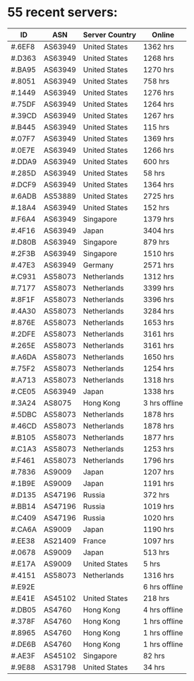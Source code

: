 # 55 recent servers:

| ID | ASN | Server Country | Online |
| ------ | ------ | ------ | ------ |
| #.6EF8 | AS63949 | United States | 1362 hrs |
| #.D363 | AS63949 | United States | 1268 hrs |
| #.BA95 | AS63949 | United States | 1270 hrs |
| #.8051 | AS63949 | United States | 758 hrs |
| #.1449 | AS63949 | United States | 1276 hrs |
| #.75DF | AS63949 | United States | 1264 hrs |
| #.39CD | AS63949 | United States | 1267 hrs |
| #.B445 | AS63949 | United States | 115 hrs |
| #.07F7 | AS63949 | United States | 1369 hrs |
| #.0E7E | AS63949 | United States | 1266 hrs |
| #.DDA9 | AS63949 | United States | 600 hrs |
| #.285D | AS63949 | United States | 58 hrs |
| #.DCF9 | AS63949 | United States | 1364 hrs |
| #.6ADB | AS53889 | United States | 2725 hrs |
| #.18A4 | AS63949 | United States | 152 hrs |
| #.F6A4 | AS63949 | Singapore | 1379 hrs |
| #.4F16 | AS63949 | Japan | 3404 hrs |
| #.D80B | AS63949 | Singapore | 879 hrs |
| #.2F3B | AS63949 | Singapore | 1510 hrs |
| #.47E3 | AS63949 | Germany | 2571 hrs |
| #.C931 | AS58073 | Netherlands | 1312 hrs |
| #.7177 | AS58073 | Netherlands | 3399 hrs |
| #.8F1F | AS58073 | Netherlands | 3396 hrs |
| #.4A30 | AS58073 | Netherlands | 3284 hrs |
| #.876E | AS58073 | Netherlands | 1653 hrs |
| #.2DFE | AS58073 | Netherlands | 3161 hrs |
| #.265E | AS58073 | Netherlands | 3161 hrs |
| #.A6DA | AS58073 | Netherlands | 1650 hrs |
| #.75F2 | AS58073 | Netherlands | 1254 hrs |
| #.A713 | AS58073 | Netherlands | 1318 hrs |
| #.CE05 | AS63949 | Japan | 1338 hrs |
| #.3A24 | AS8075 | Hong Kong | 3 hrs offline |
| #.5DBC | AS58073 | Netherlands | 1878 hrs |
| #.46CD | AS58073 | Netherlands | 1878 hrs |
| #.B105 | AS58073 | Netherlands | 1877 hrs |
| #.C1A3 | AS58073 | Netherlands | 1253 hrs |
| #.F461 | AS58073 | Netherlands | 1796 hrs |
| #.7836 | AS9009 | Japan | 1207 hrs |
| #.1B9E | AS9009 | Japan | 1191 hrs |
| #.D135 | AS47196 | Russia | 372 hrs |
| #.BB14 | AS47196 | Russia | 1019 hrs |
| #.C409 | AS47196 | Russia | 1020 hrs |
| #.CA6A | AS9009 | Japan | 1190 hrs |
| #.EE38 | AS21409 | France | 1097 hrs |
| #.0678 | AS9009 | Japan | 513 hrs |
| #.E17A | AS9009 | United States | 5 hrs |
| #.4151 | AS58073 | Netherlands | 1316 hrs |
| #.E92E |  |  | 6 hrs offline |
| #.E41E | AS45102 | United States | 218 hrs |
| #.DB05 | AS4760 | Hong Kong | 4 hrs offline |
| #.378F | AS4760 | Hong Kong | 1 hrs offline |
| #.8965 | AS4760 | Hong Kong | 1 hrs offline |
| #.DE6B | AS4760 | Hong Kong | 1 hrs offline |
| #.AE3F | AS45102 | Singapore | 82 hrs |
| #.9E88 | AS31798 | United States | 34 hrs |

